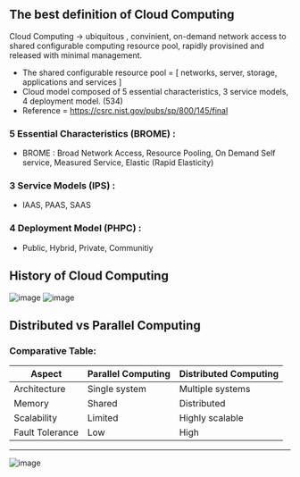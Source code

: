 ## The best definition of Cloud Computing
Cloud Computing -> ubiquitous , convinient, on-demand network access to shared configurable computing resource pool,
rapidly provisined and released with minimal management.
- The shared configurable resource pool = [ networks, server, storage, applications and services ]
- Cloud model composed of 5 essential characteristics, 3 service models, 4 deployment model. (534)
- Reference = https://csrc.nist.gov/pubs/sp/800/145/final
  
### 5 Essential Characteristics (BROME) :
- BROME : Broad Network Access, Resource Pooling, On Demand Self service, Measured Service, Elastic (Rapid Elasticity)
### 3 Service Models (IPS) :
- IAAS, PAAS, SAAS
### 4 Deployment Model (PHPC) :
- Public, Hybrid, Private, Communitiy

## History of Cloud Computing 
![image](https://github.com/user-attachments/assets/393a00b5-3636-4268-9cc3-1c0e216e3130)
![image](https://github.com/user-attachments/assets/fb100876-8aa0-4c31-924e-83dcbf719796)


## Distributed vs Parallel Computing
### Comparative Table:
| Aspect               | Parallel Computing    | Distributed Computing |
|----------------------|-----------------------|------------------------|
| Architecture         | Single system         | Multiple systems      |
| Memory               | Shared                | Distributed           |
| Scalability          | Limited               | Highly scalable       |
| Fault Tolerance      | Low                   | High                  |

---
![image](https://github.com/user-attachments/assets/52084c6e-f543-48cd-8e64-f7d1da3dc786)
